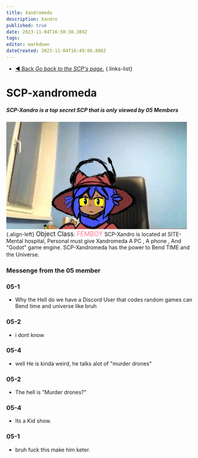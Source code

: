 ```yaml
---
title: Xandromeda
description: Xandro
published: true
date: 2023-11-04T16:50:38.389Z
tags: 
editor: markdown
dateCreated: 2023-11-04T16:49:06.808Z
---
```


- [:arrow_backward: Back *Go back to the SCP's page.*](/en/game/scps#scps)
{.links-list}
# SCP-xandromeda
##### SCP-Xandro is a top secret SCP that is only viewed by 05 Members
![xandro_rule_34.png](/images/documents/xandro_rule_45.png){.align-left} <big>Object Class</big>: <font color="#fa7d93"><big>FEMBOY</big></font>
SCP-Xandro is located at SITE-Mental hospital, Personal must give Xandromeda A PC , A phone , And "Godot" game engine. SCP-Xandromeda has the power to Bend TIME and the Universe.
ㅤ
ㅤ
ㅤ
ㅤ
ㅤㅤㅤㅤㅤ
ㅤ
ㅤ
ㅤ
ㅤ
ㅤ


### Messenge from the 05 member
### 05-1
- Why the Hell do we have a Discord User that codes random games can Bend time and universe like bruh

### 05-2
- i dont know

### 05-4 
- well He is kinda weird, he talks alot of "murder drones"

### 05-2 
- The hell is "Murder drones?"

### 05-4 
- Its a Kid show.

### 05-1
- bruh fuck this make him keter.